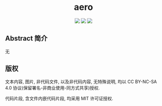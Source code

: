 # <div align="center"><a title="Go to homepage" href="evrmji.org"></a>aero</div>

<p align="center">
<a href="https://travis-ci.com/evrmji/blog"><img src="https://travis-ci.com/evrmji/blog.svg?branch=master"/></a>
<a href="https://creativecommons.org/licenses/by-nc-sa/4.0/"><img src="https://img.shields.io/static/v1?label=License&message=CC%20BY-NC-SA%204.0&color=red&style=flat-square"/></a>
<a href="https://github.com/evrmji/blog/blob/master/LICENSES"><img src="https://img.shields.io/static/v1?label=License(code)&message=MIT&style=flat-square"/></a>
</p>

## Abstract 简介

无

## 版权


文本内容, 图片, 非代码文件, 以及非代码内容, 无特殊说明, 均以 CC BY-NC-SA 4.0 协议(保留署名-非商业使用-同方式共享)授权.

代码片段, 含文件内嵌代码片段, 均采用 MIT 许可证授权.
